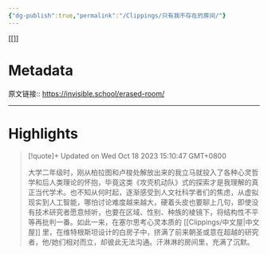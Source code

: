 ```yaml
---
{"dg-publish":true,"permalink":"/Clippings/只有我不存在的房间/"}
---
```



[[]]

# Metadata

原文链接:: https://invisible.school/erased-room/

---

# Highlights

> [!quote]+ Updated on Wed Oct 18 2023 15:10:47 GMT+0800
>
> 大学二年级时，刚从柏拉图和卢梭处解放出来的我立马就投入了各种心灵哲学和后人类理论的怀抱，毕竟这类《攻壳机动队》式的探索才是我理解的真正当代学术。也不知从何时起，逐渐感受到人文社科学者们的焦虑，从虚拟现实到人工智能，哪怕讨论难度越来越大，硬着头皮也要聊上几句，即使没有技术研究者愿意倾听，也要在区域、性别、种族的棱镜下，将结构性不平等再批判一番。如此一来，在塞尔思考心灵本质的 [[Clippings/中文屋\|中文屋]] 里，在维特根斯坦设计的白房子中，挤满了前来朝圣或意在超越的研究者，他/她们相对而立，却彼此无法沟通。汗淋淋的房间里，充满了沉默。
